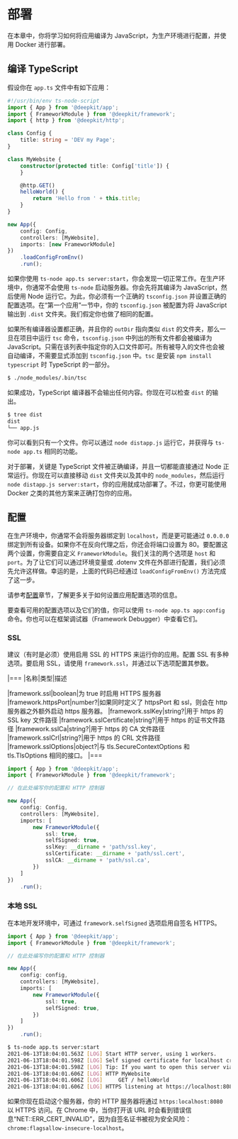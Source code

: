 # 部署

在本章中，你将学习如何将应用编译为 JavaScript，为生产环境进行配置，并使用 Docker 进行部署。

## 编译 TypeScript

假设你在 `app.ts` 文件中有如下应用：

```typescript
#!/usr/bin/env ts-node-script
import { App } from '@deepkit/app';
import { FrameworkModule } from '@deepkit/framework';
import { http } from '@deepkit/http';

class Config {
    title: string = 'DEV my Page';
}

class MyWebsite {
    constructor(protected title: Config['title']) {
    }

    @http.GET()
    helloWorld() {
        return 'Hello from ' + this.title;
    }
}

new App({
    config: Config,
    controllers: [MyWebsite],
    imports: [new FrameworkModule]
})
    .loadConfigFromEnv()
    .run();
```

如果你使用 `ts-node app.ts server:start`，你会发现一切正常工作。在生产环境中，你通常不会使用 `ts-node` 启动服务器。你会先将其编译为 JavaScript，然后使用 Node 运行它。为此，你必须有一个正确的 `tsconfig.json` 并设置正确的配置选项。在“第一个应用”一节中，你的 `tsconfig.json` 被配置为将 JavaScript 输出到 `.dist` 文件夹。我们假定你也做了相同的配置。

如果所有编译器设置都正确，并且你的 `outDir` 指向类似 `dist` 的文件夹，那么一旦在项目中运行 `tsc` 命令，`tsconfig.json` 中列出的所有文件都会被编译为 JavaScript。只需在该列表中指定你的入口文件即可。所有被导入的文件也会被自动编译，不需要显式添加到 `tsconfig.json` 中。`tsc` 是安装 `npm install typescript` 时 TypeScript 的一部分。

```sh
$ ./node_modules/.bin/tsc
```

如果成功，TypeScript 编译器不会输出任何内容。你现在可以检查 `dist` 的输出。

```sh
$ tree dist
dist
└── app.js
```

你可以看到只有一个文件。你可以通过 `node distapp.js` 运行它，并获得与 `ts-node app.ts` 相同的功能。

对于部署，关键是 TypeScript 文件被正确编译，并且一切都能直接通过 Node 正常运行。你现在可以直接移动 `dist` 文件夹以及其中的 `node_modules`，然后运行 `node distapp.js server:start`，你的应用就成功部署了。不过，你更可能使用 Docker 之类的其他方案来正确打包你的应用。

## 配置

在生产环境中，你通常不会将服务器绑定到 `localhost`，而是更可能通过 `0.0.0.0` 绑定到所有设备。如果你不在反向代理之后，你还会将端口设置为 80。要配置这两个设置，你需要自定义 `FrameworkModule`。我们关注的两个选项是 `host` 和 `port`。为了让它们可以通过环境变量或 .dotenv 文件在外部进行配置，我们必须先允许这样做。幸运的是，上面的代码已经通过 `loadConfigFromEnv()` 方法完成了这一步。

请参考[配置](../app/configuration.md)章节，了解更多关于如何设置应用配置选项的信息。

要查看可用的配置选项以及它们的值，你可以使用 `ts-node app.ts app:config` 命令。你也可以在框架调试器（Framework Debugger）中查看它们。

### SSL

建议（有时是必须）使用启用 SSL 的 HTTPS 来运行你的应用。配置 SSL 有多种选项。要启用 SSL，请使用
`framework.ssl`，并通过以下选项配置其参数。

|===
|名称|类型|描述

|framework.ssl|boolean|为 true 时启用 HTTPS 服务器
|framework.httpsPort|number?|如果同时定义了 httpsPort 和 ssl，则会在 http 服务器之外额外启动 https 服务器。
|framework.sslKey|string?|用于 https 的 SSL key 文件路径
|framework.sslCertificate|string?|用于 https 的证书文件路径
|framework.sslCa|string?|用于 https 的 CA 文件路径
|framework.sslCrl|string?|用于 https 的 CRL 文件路径
|framework.sslOptions|object?|与 tls.SecureContextOptions 和 tls.TlsOptions 相同的接口。
|===

```typescript
import { App } from '@deepkit/app';
import { FrameworkModule } from '@deepkit/framework';

// 在此处编写你的配置和 HTTP 控制器

new App({
    config: Config,
    controllers: [MyWebsite],
    imports: [
        new FrameworkModule({
            ssl: true,
            selfSigned: true,
            sslKey: __dirname + 'path/ssl.key',
            sslCertificate: __dirname + 'path/ssl.cert',
            sslCA: __dirname + 'path/ssl.ca',
        })
    ]
})
    .run();
```

### 本地 SSL

在本地开发环境中，可通过 `framework.selfSigned` 选项启用自签名 HTTPS。

```typescript
import { App } from '@deepkit/app';
import { FrameworkModule } from '@deepkit/framework';

// 在此处编写你的配置和 HTTP 控制器

new App({
    config: config,
    controllers: [MyWebsite],
    imports: [
        new FrameworkModule({
            ssl: true,
            selfSigned: true,
        })
    ]
})
    .run();
```

```sh
$ ts-node app.ts server:start
2021-06-13T18:04:01.563Z [LOG] Start HTTP server, using 1 workers.
2021-06-13T18:04:01.598Z [LOG] Self signed certificate for localhost created at var/self-signed-localhost.cert
2021-06-13T18:04:01.598Z [LOG] Tip: If you want to open this server via chrome for localhost, use chrome://flags/#allow-insecure-localhost
2021-06-13T18:04:01.606Z [LOG] HTTP MyWebsite
2021-06-13T18:04:01.606Z [LOG]     GET / helloWorld
2021-06-13T18:04:01.606Z [LOG] HTTPS listening at https://localhost:8080/
```

如果你现在启动这个服务器，你的 HTTP 服务器将通过 `https:localhost:8080` 以 HTTPS 访问。在 Chrome 中，当你打开该 URL 时会看到错误信息“NET::ERR_CERT_INVALID”，因为自签名证书被视为安全风险：`chrome:flagsallow-insecure-localhost`。